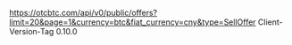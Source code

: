 
https://otcbtc.com/api/v0/public/offers?limit=20&page=1&currency=btc&fiat_currency=cny&type=SellOffer
Client-Version-Tag 0.10.0